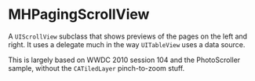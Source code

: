 # MHPagingScrollView

A `UIScrollView` subclass that shows previews of the pages on the left and right. It uses a delegate much in the way `UITableView` uses a data source.

This is largely based on WWDC 2010 session 104 and the PhotoScroller sample, without the `CATiledLayer` pinch-to-zoom stuff.
